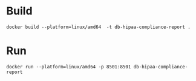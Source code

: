 # Build

```
docker build --platform=linux/amd64  -t db-hipaa-compliance-report .
```

# Run

```
docker run --platform=linux/amd64 -p 8501:8501 db-hipaa-compliance-report  
```
